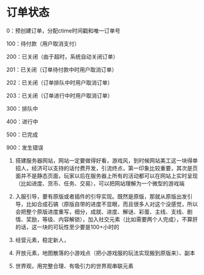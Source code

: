 # 订单状态

0：预创建订单，分配ctime时间戳和唯一订单号



100：待付款（用户取消支付）



200：已关闭（由于超时，系统自动关闭订单）

201：已关闭（订单待付款中时用户取消订单）

202：已关闭（订单排队中时用户取消订单）

203：已关闭（订单进行中时用户取消订单）



300：排队中



400：进行中



500：已完成



900：发生错误





1. 搭建服务器网站，网站一定要做得好看，游戏风，到时候网站美工这一块得单招人，经济可以支持的话付费开发，引流终点，第一印象比较重要，其次是页面并不是静态页面，玩家以后在服务器上所有的活动都可以在网站上实时呈现（比如进度、货币、任务、交易），可以把网站理解为一个微型的游戏端

   

2. 入服引导，要有原版或者插件的引导实现。既然是原版，那就从原版出发引导，比如合成石镐（原版自带的进度不显眼，而且很多人对这个没感觉，所以会把整个原版进度重写，细分，成就、进度、解谜、彩蛋、主线、支线、剧情、奖励，等级、内容解锁），加入社交元素（比如需要两个人完成），不算肝的话，这一块的可玩性至少要是100+小时的

3. 经营元素，稳定新人，

4. 开放元素，地图散落的小游戏点（把小游戏服的玩法实现搬到原版来）、副本

5. 世界观，用完整合理、有吸引力的世界观串联元素

